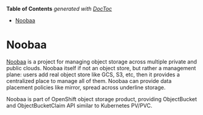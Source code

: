 <!-- START doctoc generated TOC please keep comment here to allow auto update -->
<!-- DON'T EDIT THIS SECTION, INSTEAD RE-RUN doctoc TO UPDATE -->
**Table of Contents**  *generated with [DocToc](https://github.com/thlorenz/doctoc)*

- [Noobaa](#noobaa)

<!-- END doctoc generated TOC please keep comment here to allow auto update -->

# Noobaa

[Noobaa](https://www.noobaa.io/) is a project for managing object storage across multiple private
and public clouds. Noobaa itself if not an object store, but rather a management plane: users add
real object store like GCS, S3, etc, then it provides a centralized place to manage all of them.
Noobaa can provide data placement policies like mirror, spread across underline storage.

Noobaa is part of OpenShift object storage product, providing ObjectBucket and ObjectBucketClaim
API similar to Kubernetes PV/PVC.
